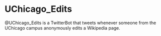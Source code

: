 # UChicago_Edits
@UChicago_Edits is a TwitterBot that tweets whenever someone from the UChicago campus anonymously edits a Wikipedia page.
